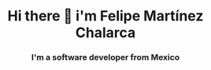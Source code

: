 <div id="header" align="center">
    <h1>Hi there 👋 i'm Felipe Martínez Chalarca</h1>
    <h3>I'm a software developer from Mexico</h3>
</div>
<!-- ### Hi there 👋 -->

<!--
**FelipeMtzCh/FelipeMtzCh** is a ✨ _special_ ✨ repository because its `README.md` (this file) appears on your GitHub profile.

Here are some ideas to get you started:

- 🔭 I’m currently working on ...
- 🌱 I’m currently learning ...
- 👯 I’m looking to collaborate on ...
- 🤔 I’m looking for help with ...
- 💬 Ask me about ...
- 📫 How to reach me: ...
- 😄 Pronouns: ...
- ⚡ Fun fact: ...
-->
